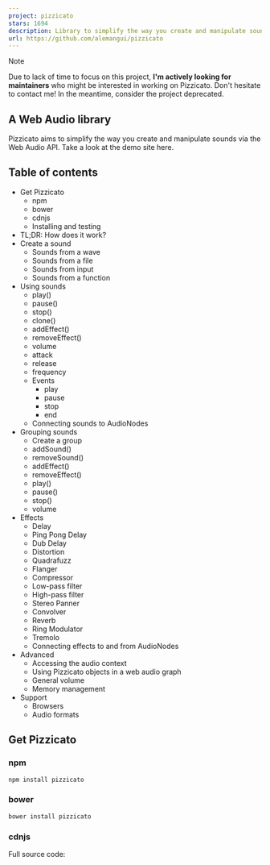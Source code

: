 ```yaml
---
project: pizzicato
stars: 1694
description: Library to simplify the way you create and manipulate sounds with the Web Audio API.
url: https://github.com/alemangui/pizzicato
---
```


Note

Due to lack of time to focus on this project, **I'm actively looking for maintainers** who might be interested in working on Pizzicato. Don't hesitate to contact me! In the meantime, consider the project deprecated.

A Web Audio library
-------------------

Pizzicato aims to simplify the way you create and manipulate sounds via the Web Audio API. Take a look at the demo site here.

Table of contents
-----------------

-   Get Pizzicato
    -   npm
    -   bower
    -   cdnjs
    -   Installing and testing
-   TL;DR: How does it work?
-   Create a sound
    -   Sounds from a wave
    -   Sounds from a file
    -   Sounds from input
    -   Sounds from a function
-   Using sounds
    -   play()
    -   pause()
    -   stop()
    -   clone()
    -   addEffect()
    -   removeEffect()
    -   volume
    -   attack
    -   release
    -   frequency
    -   Events
        -   play
        -   pause
        -   stop
        -   end
    -   Connecting sounds to AudioNodes
-   Grouping sounds
    -   Create a group
    -   addSound()
    -   removeSound()
    -   addEffect()
    -   removeEffect()
    -   play()
    -   pause()
    -   stop()
    -   volume
-   Effects
    -   Delay
    -   Ping Pong Delay
    -   Dub Delay
    -   Distortion
    -   Quadrafuzz
    -   Flanger
    -   Compressor
    -   Low-pass filter
    -   High-pass filter
    -   Stereo Panner
    -   Convolver
    -   Reverb
    -   Ring Modulator
    -   Tremolo
    -   Connecting effects to and from AudioNodes
-   Advanced
    -   Accessing the audio context
    -   Using Pizzicato objects in a web audio graph
    -   General volume
    -   Memory management
-   Support
    -   Browsers
    -   Audio formats

Get Pizzicato
-------------

### npm

```
npm install pizzicato
```

### bower

```
bower install pizzicato
```

### cdnjs

Full source code:

<script src\="https://cdnjs.cloudflare.com/ajax/libs/pizzicato/0.6.4/Pizzicato.js"\></script\>

Minified:

<script src\="https://cdnjs.cloudflare.com/ajax/libs/pizzicato/0.6.4/Pizzicato.min.js"\></script\>

### Installing and testing

_Ensure you have gulp installed:_ `npm install -g gulp`.

Checkout the project and install dependencies with :

```
npm install
```

Run tests with:

```
npm run test
```

By default, Firefox is used for local testing. If you'd like to use Chrome you can use the setting active in TravisCI. To do so, go to `karma.conf.js`, line 5, and change the browsers array to :

```
browsers: ['Chrome_travis_ci'],
```

Build without tests with: `npm run build` or `npm run watch`

TL;DR: How does it work?
------------------------

Include Pizzicato in your site

<script src\="./Pizzicato.js"\></script\>

Create a sound

var sawtoothWave \= new Pizzicato.Sound({ 
    source: 'wave',
    options: {
        type: 'sawtooth'
    }
});

Add effects

var delay \= new Pizzicato.Effects.Delay();
sawtoothWave.addEffect(delay);

Play it!

sawtoothWave.play();

Create a sound
--------------

To create a new sound, use the `Pizzicato.Sound` constructor, which takes an object with the sound's `description` as argument and a callback that will be executed when the sound is ready to be used. If an error occurs, the callback will be called with the error as a parameter.

var sound \= new Pizzicato.Sound(Object description, \[Function callback\]);

For example:

var click \= new Pizzicato.Sound({ source: 'wave' }, function(error) {
    if (!error)
        console.log('Sound ready to use!');
});

Typically, the `description` object contains a string `source` and an object `options`. The `options` object varies depending on the source of the sound being created.

For example, this objects describes a sine waveform with a frequency of 440:

{
    source: 'wave',
    options: {
        type: 'sine',
        frequency: 440
    }
}

Sounds can be created from a variety of sources.

### Sounds from a wave (example)

To create a sound from an oscillator with a certain waveform, use the `source: wave` in your description. Additionally, the following optional parameters are possible inside the `options` object:

-   `type` _(Optional; `sine`, `square`, `triangle` or `sawtooth`, defaults to `sine`)_: Specifies the type of waveform.
-   `frequency` _(Optional; defaults to 440)_: Indicates the frequency of the wave (i.e., a 440 value will yield an A note).
-   `volume` _(Optional; min: 0, max: 1, defaults to 1)_: Loudness of the sound.
-   `release` _(Optional; defaults to 0.4)_: Value in seconds that indicates the fade-out time when the sound is stopped.
-   `attack` _(Optional; defaults to 0.4)_: Value in seconds that indicates the fade-in time when the sound is played.
-   `detached` _(Optional; defaults to false)_: If true, the sound will not be connected to the context's destination, and thus, will not be audible.

var sound \= new Pizzicato.Sound({ 
        source: 'wave',
        options: { type: 'sawtooth', frequency: 440 }
});

Creating a Pizzicato Sound with an empty constructor will create a sound with a sine wave and a frequency of 440.

var sound \= new Pizzicato.Sound();

### Sounds from a file (example)

In order to load a sound from a file, include the `source: file` in your description. Additionally, the following parameters are possible inside the `options` object:

-   `path` _(Mandatory; string or array of strings)_: Specifies the path of the sound file. It is also possible to have an array of paths to fallback on. Pizzicato will attempt to load the paths in order, passing on to the next one in case of failure.
-   `loop` _(Optional; boolean, defaults to false)_: If set, the file will start playing again after the end.
-   `volume` _(Optional; min: 0, max: 1, defaults to 1)_: Loudness of the sound.
-   `release` _(Optional; defaults to 0)_: Value in seconds that indicates the fade-out time once the sound is stopped.
-   `attack` _(Optional; defaults to 0.4)_: Value in seconds that indicates the fade-in time when the sound is played.
-   `detached` _(Optional; defaults to false)_: If true, the sound will not be connected to the context's destination, and thus, will not be audible.

var sound \= new Pizzicato.Sound({ 
    source: 'file',
    options: { path: './audio/sound.wav' }
}, function() {
    console.log('sound file loaded!');
});

It is possible to pass several paths to fallback in case of error:

var sound \= new Pizzicato.Sound({ 
    source: 'file',
    options: { path: \['./audio/sound-special-format.wav', './audio/sound.wav'\] }
}, function() {
    console.log('sound file loaded!');
});

Alternatively, you can also simply pass a string to the constructor with the path of the sound file.

```
var sound = new Pizzicato.Sound('./audio/sound.wav', function() {...});
```

Check the supported audio files that can be played with Pizzicato.

### Sounds from the user input (example)

It is also possible to use the sound input from the computer. This is usually the microphone, but it could also be a line-in input. To use this, add `source: input` in your description. The following optional parameters are possible inside `options` object:

-   `volume` _(Optional; min: 0, max: 1, defaults to 1)_: Loudness of the sound.
-   `release` _(Optional; defaults to 0)_: Value in seconds that indicates the fade-out time once the sound is stopped.
-   `attack` _(Optional; defaults to 0.4)_: Value in seconds that indicates the fade-in time when the sound is played.
-   `detached` _(Optional; defaults to false)_: If true, the sound will not be connected to the context's destination, and thus, will not be audible.

var voice \= new Pizzicato.Sound({
    source: 'input',
    options: { volume: 0.8 }
});

### Sounds from a function (example)

For more creative freedom, Pizzicato also allows direct audio processing. Sounds can be created from a Javascript function by including `source: script` in the description. The following parameters are possible in the `options` object:

-   `audioFunction` _(Mandatory; function())_: Function that will be called with the audio processing event.
-   `bufferSize` _(Optional; number - must be a power of 2.)_: This value controls how many sample frames will be processed at each audio process event. Lower values will result in lower latency, higher values help prevent glitches.
-   `volume` _(Optional; min: 0, max: 1, defaults to 1)_: Loudness of the sound.
-   `release` _(Optional; defaults to 0)_: Value in seconds that indicates the fade-out time once the sound is stopped.
-   `attack` _(Optional; defaults to 0.4)_: Value in seconds that indicates the fade-in time when the sound is played.
-   `detached` _(Optional; defaults to false)_: If true, the sound will not be connected to the context's destination, and thus, will not be audible.

For example:

var whiteNoise \= Pizzicato.Sound({
    source: 'script',
    options: {
        audioFunction: function(e) {
            var output \= e.outputBuffer.getChannelData(0);
            for (var i \= 0; i < e.outputBuffer.length; i++)
                output\[i\] \= Math.random();
        }
    }
});

Using sounds
------------

### Play (example)

You can play a sound by calling it's `play` function. It takes two optional parameters:

-   `when` _(number, defaults to 0)_: Time in seconds to wait before playing the sound.
-   `offset` _(number, defaults to 0)_: Time in seconds where the sound will start.

For example, the following code will wait two seconds, then play a sound starting from position 00:04:

sound.play(2, 4);

### Pause

You can pause a sound by calling it's `pause` function. Next time the sound is played, it will continue from where it left off.

sound.pause();

### Stop

You can stop a sound by calling it's `stop` function. Next time the sound is played, it will continue from the start of the sound.

sound.stop();

### Clone

You can clone a sound object by calling it's `clone` function. The object returned will have the same parameters as the original sound.

sound.clone();

### Add effects (example)

You can add effects to a sound object by calling it's `addEffect(effect)` function. The function gets as parameter a Pizzicato Effect (see effects).

-   `effect` _(type: Pizzicato.Effect)_: The effect to add to the sound object.

Example:

var sound \= new Pizzicato.Sound();
var delay \= new Pizzicato.Effects.Delay();
sound.addEffect(delay);

### Remove effects

You can remove effects that have been added to a sound object by calling it's `removeEffect(effect)` function. The function gets as parameter a Pizzicato Effect (see effects) that is already applied to the sound object.

-   `effect` _(type: Pizzicato.Effect)_: The effect to remove from the sound object.

Example:

var sound \= new Pizzicato.Sound();
var delay \= new Pizzicato.Effects.Delay();
sound.addEffect(delay);
...
sound.removeEffect(delay);

### Volume

Use the sound's `volume` property to modify its volume.

-   `volume` _(min: 0, max: 1, defaults to 1)_: The sound's volume

Example:

var sound \= new Pizzicato.Sound();
sound.volume \= 0.5;

### Attack (example)

Use the sound's `attack` property to modify its attack (or fade-in) value. This value eases the beginning of the sound, often avoiding unwanted clicks.

-   `attack` _(min: 0, max: 10, defaults to 0.04)_: The sound's attack.

Example:

var sound \= new Pizzicato.Sound();
sound.attack \= 0.9;

### Release (example)

Use the sound's `release` property to modify its release (or fade-out) value. This value eases the end of the sound, often avoiding unwanted clicks.

-   `release` _(min: 0, max: 10, defaults to 0.04)_: The sound's release.

Example:

var sound \= new Pizzicato.Sound();
sound.release \= 0.9;

### Frequency

If you started a sound of type wave, you can modify the frequency of the oscillator by altering the `frequency` property.

-   `frequency` _(defaults to 440)_: The oscillator's frequency of a sound of type wave.

Example:

var sound \= new Pizzicato.Sound();

sound.play();

// go up an octave
sound.frequency \= 880; // a5

### Events

It is possible to subscribe to the following events that will occur on the Sound object: `play`, `pause`, `stop`, `end`.

#### `play` event

The `play` event will be fired when the sound is played.

Example:

var sound \= new Pizzicato.Sound();

sound.on('play', function() {
  //...
})

#### `pause` event

Fired when the sound is paused. For example:

var sound \= new Pizzicato.Sound();

sound.on('pause', function() {
  //...
})

#### `stop` event

Fired when the sound is stopped. For example:

var sound \= new Pizzicato.Sound();

sound.on('stop', function() {
  //...
})

#### `end` event

Fired when the sound has ended. This is only valid for sounds coming from a file. For example:

var sound \= new Pizzicato.Sound();

sound.on('end', function() {
  //...
})

###Connecting sounds to AudioNodes It is possible to connect AudioNodes to sound objects by using the `connect` method. More details in the advanced section of this file.

Grouping sounds (example)
-------------------------

Groups are a way to handle multiple `Pz.Sound` objects at the same time.

### Create a group (example)

The `Pizzicato.Group` constructor takes an optional array of sound objects. Please note these sounds must be detached for them to be usable inside a group (more details about detached sounds here).

-   `sounds` _(array, defaults to \[\])_: The sounds to be added to the group.

Example:

var drums \= new Pizzicato.Sound('./audio/drums.mp3');
var guitar \= new Pizzicato.Sound('./audio/guitar.mp3');

var group \= new Pizzicato.Group(\[drums, guitar\]);

### addSound()

To add a sound to a group, use the function `addSound()`, which receives one parameter:

-   `sound` _(Pz.Sound, mandatory)_: The sound to be added to the group.

Example:

var drums \= new Pizzicato.Sound('./audio/drums.mp3');
var guitar \= new Pizzicato.Sound('./audio/guitar.mp3');
var group \= new Pizzicato.Group();

group.addSound(drums)
group.addSound(guitar)

### removeSound()

To remove a sound to a group, use the function `removeSound()`, which receives one parameter:

-   `sound` _(Pz.Sound, mandatory)_: The sound to be removed from the group.

Example:

var drums \= new Pizzicato.Sound('./audio/drums.mp3');
var guitar \= new Pizzicato.Sound('./audio/guitar.mp3');
var group \= new Pizzicato.Group(\[guitar, drums\]);

group.removeSound(drums)
group.removeSound(guitar)

### addEffect()

To add an effect to a group, use the function `addEffect()`. Please note all sounds inside the group will be affected by the added effect. The function receives one parameter:

-   `effect` _(Pz.Effect, mandatory)_: The effect to be added to the group.

Example:

var bass \= new Pizzicato.Sound('./audio/bass.mp3');
var guitar \= new Pizzicato.Sound('./audio/guitar.mp3');
var delay \= new Pizzicato.Effects.Delay();
var group \= new Pizzicato.Group(\[guitar, drums\]);

group.addEffect(delay)

### removeEffect()

To remove an effect to a group, use the function `removeEffect()`. The function receives one parameter:

-   `effect` _(Pz.Effect, mandatory)_: The effect to be removed from the group.

Example:

var bass \= new Pizzicato.Sound('./audio/bass.mp3');
var guitar \= new Pizzicato.Sound('./audio/guitar.mp3');
var delay \= new Pizzicato.Effects.Delay();
var group \= new Pizzicato.Group(\[guitar, drums\]);

group.addEffect(delay)

group.removeEffect(delay)

### play()

You can play all sounds of a group simultaneously using the function `play`, which takes no parameters.

Example:

var drums \= new Pizzicato.Sound('./audio/drums.mp3');
var guitar \= new Pizzicato.Sound('./audio/guitar.mp3');
var group \= new Pizzicato.Group(\[guitar, drums\]);

group.play();

### pause()

You can pause all sounds of a group simultaneously using the function `pause`, which takes no parameters. Next time the group is played, it will continue from where it left off.

Example:

var drums \= new Pizzicato.Sound('./audio/drums.mp3');
var guitar \= new Pizzicato.Sound('./audio/guitar.mp3');
var group \= new Pizzicato.Group(\[guitar, drums\]);

group.play();
group.pause();

### stop()

You can stop all sounds of a group simultaneously using the function `stop`, which takes no parameters. Next time the group is played, it will continue from the start of the sounds composing it.

Example:

var drums \= new Pizzicato.Sound('./audio/drums.mp3');
var guitar \= new Pizzicato.Sound('./audio/guitar.mp3');
var group \= new Pizzicato.Group(\[guitar, drums\]);

group.play();
group.stop();

### volume

Use the group's `volume` property to modify the volume of all the group.

-   `volume` _(min: 0, max: 1, defaults to 1)_: The sound's volume

Example:

var drums \= new Pizzicato.Sound('./audio/drums.mp3');
var guitar \= new Pizzicato.Sound('./audio/guitar.mp3');
var group \= new Pizzicato.Group(\[guitar, drums\]);

group.volume \= 0.5;

Effects
-------

Once a sound is created you can add effects to it by using the `addEffect` function. To remove an effect, you can use the `removeEffect` function.

var delay \= new Pizzicato.Effects.Delay();
sound.addEffect(delay);
sound.removeEffect(delay);

### Delay (example)

The delay effect plays back the sound a certain number of times in defined intervals, giving the impression of an echo. The following options are available when creating a delay effect:

-   `feedback` _(min: 0, max: 1, defaults to 0.5)_: The intensity with which the input will echo back. A larger value will result in more echo repetitions.
-   `time` _(min: 0, max: 1, defaults to 0.3)_: Interval time in seconds.
-   `mix` _(min: 0, max: 1, defaults to 0.5)_: Volume balance between the original audio and the effected output (the delayed sound).

Example:

var delay \= new Pizzicato.Effects.Delay({
    feedback: 0.8,
    time: 0.22,
    mix: 0.75
});
sound.addEffect(delay);
sound.play();

### Ping Pong Delay (example)

The ping pong delay effect is similar to a regular Delay effect, however on each feedback loop the output is swapped between left and right channels. The following options are available when creating a delay effect:

-   `feedback` _(min: 0, max: 1, defaults to 0.5)_: The intensity with which the input will echo back. A larger value will result in more echo repetitions.
-   `time` _(min: 0, max: 1, defaults to 0.3)_: Interval time in seconds.
-   `mix` _(min: 0, max: 1, defaults to 0.5)_: Volume balance between the original audio and the effected output (the delayed sound).

Example:

var pingPongDelay \= new Pizzicato.Effects.PingPongDelay({
    feedback: 0.3,
    time: 0.2,
    mix: 0.68
});
sound.addEffect(pingPongDelay);
sound.play();

### Dub Delay (example)

The dub delay effect is similar to a regular Delay effect, however on each feedback loop the output is routed through a biquad filter.

This effect is based on Chris Lowis' article Creating dub delay effects with the Web Audio API.

The following options are available when creating a delay effect:

-   `feedback` _(min: 0, max: 1, defaults to 0.5)_: The intensity with which the input will echo back. A larger value will result in more echo repetitions.
-   `time` _(min: 0, max: 1, defaults to 0.3)_: Interval time in seconds.
-   `cutoff` _(min: 0, max: 4000, defaults to 700)_: Frequency value applied to each successive loop. The lower the value, the more different each repetition will be perceived.
-   `mix` _(min: 0, max: 1, defaults to 0.5)_: Volume balance between the original audio and the effected output (the delayed sound).

Example:

var dubDelay \= new Pizzicato.Effects.DubDelay({
    feedback: 0.6,
    time: 0.7,
    mix: 0.5,
    cutoff: 700
});
sound.addEffect(dubDelay);
sound.play();

### Distortion (example)

The distortion effect adds a basic "override" to the sound. The distortion effect only takes one parameter:

-   `gain` _(min: 0, max: 1, defaults to 0.5)_: Amount of distortion applied.

Example:

var distortion \= new Pizzicato.Effects.Distortion({
    gain: 0.4
});
sound.addEffect(delay);
sound.play();

### Quadrafuzz (example)

The quadrafuzz effect divides the sound into separate bands and then distorts each band independently, allowing you to control which frequencies you distort and how much.

The quadrafuzz code in Pizzicato is based on Michel Buffa's implementation of the quadrafuzz effect.

The effect takes the following parameters:

-   `lowGain` _(min: 0, max: 1, defaults to 0.6)_:
-   `midLowGain` _(min: 0, max: 1, defaults to 0.8)_:
-   `midHighGain` _(min: 0, max: 1, defaults to 0.5)_:
-   `highGain` _(min: 0, max: 1, defaults to 0.6)_:

Example:

var quadrafuzz \= new Pizzicato.Effects.Quadrafuzz({
    lowGain: 0.6,
    midLowGain: 0.8,
    midHighGain: 0.5,
    highGain: 0.6,
});

sound.addEffect(quadrafuzz);
sound.play();

### Flanger (example)

The flanger produces a swirling effect by delaying a "copy" of the sound by a small, gradually changing period. The flanger effect takes the following parameters:

-   `time` _(min: 0, max: 1, defaults to 0.45)_: Changes the small delay time applied to the copied signal.
-   `speed` _(min: 0, max: 1, defaults to 0.2)_: Changes the speed at which the flanging occurs.
-   `depth` _(min: 0, max: 1, defaults to 0.1)_: Changes the depth/intensity of the swirling effect.
-   `feedback` _(min: 0, max: 1, defaults to 0.1)_: Changes the volume of the delayed sound.
-   `mix` _(min: 0, max: 1, defaults to 0.5)_: Volume balance between the original audio and the effected output.

Example:

var flanger \= new Pizzicato.Effects.Flanger({
    time: 0.45,
    speed: 0.2,
    depth: 0.1,
    feedback: 0.1,
    mix: 0.5
});

sound.addEffect(flanger);
sound.play();

### Compressor (example)

A compressor allows reducing the range between the loudest and the quietest parts of a sound. This is done by boosting the quiet segments and attenuating the loud ones.

The following options are available when creating a compressor effect:

-   `threshold` _(min: -100, max: 0, defaults to -24)_: The decibel value above which the compression will start taking effect.
-   `knee` _(min: 0, max: 40, defaults to 30)_: A value representing the range above the threshold where the curve smoothly transitions to the "ratio" portion.
-   `attack` _(min: 0, max: 1, defaults to 0.003)_: How soon the compressor starts to compress the dynamics after the threshold is exceeded. Short values will result in a fast response to sudden, loud sounds, but will make the changes in volume more obvious to listeners.
-   `release` _(min: 0, max: 1, defaults to 0.025)_: How soon the compressor starts to release the volume level back to normal after the level drops below the threshold.
-   `ratio` _(min: 1, max: 20, defaults to 12)_: The amount of compression applied to the audio once it passes the threshold level. The higher the Ratio the more the loud parts of the audio will be compressed.
-   `mix` _(min: 0, max: 1, defaults to 0.5)_: Volume balance between the original audio and the effected output.

Example:

var compressor \= new Pizzicato.Effects.Compressor({
    threshold: \-20,
    knee: 22,
    attack: 0.05,
    release: 0.05,
    ratio: 18
});
sound.addEffect(compressor);
sound.play();

### Low-pass filter (example)

A low-pass filter passes signals with a frequency lower than a pre-determined cutoff frequency and attenuates signals with frequencies higher than the cutoff frequency.

-   `frequency` _(min: 10, max: 22050, defaults to 350)_: The cutoff frequency of the low-pass filter.
-   `peak` _(min: 0.0001, max: 1000, defaults to 1)_: Indicates how peaked the frequency is around the cutoff frequency. The greater the value is, the greater is the peak.

Example:

var lowPassFilter \= new Pizzicato.Effects.LowPassFilter({
    frequency: 400,
    peak: 10
});

sound.addEffect(lowPassFilter);
sound.play();

### High-pass filter (example)

A high-pass filter is the opposite of a low-pass filter (described above). It attenuates signals with a frequency lower than a pre-determined cutoff frequency and passes signals with frequencies higher than the cutoff frequency.

-   `frequency` _(min: 10, max: 22050, defaults to 350)_: The cutoff frequency of the high-pass filter.
-   `peak` _(min: 0.0001, max: 1000, defaults to 1)_: Indicates how peaked the frequency is around the cutoff frequency. The greater the value is, the greater is the peak.

Example:

var highPassFilter \= new Pizzicato.Effects.HighPassFilter({
    frequency: 120,
    peak: 10
});

sound.addEffect(highPassFilter);
sound.play();

### Stereo panner (example)

The stereo panner is used to adjust the level of a sound through the left and right speakers. A `-1` value will channel all the sound through the left speaker, whereas a `1` value will do so through the right speaker.

-   `pan` _(min: -1, max: 1, defaults to 0)_: Pan value between -1 (full left pan) and 1 (full right pan).

Example:

var stereoPanner \= new Pizzicato.Effects.StereoPanner({
    pan: 0.5
});

sound.addEffect(stereoPanner);
sound.play();

### Convolver (example)

The convolver effect allows the sound to be heard with a certain ressonance or repercussion. This can be useful to simulate certain environments such as auditoriums, concert halls, or small rooms.

In order to get this acoustic environment, an external audio file must be used as a sound sample. This audio file must contain the desired ambience that will shape the convolution. Due to this file, this effect is asynchronous, so a callback can be provided and will be executed once the effect is ready to be used.

The reverb is similar but allows programatic adjustments instead of requiring an external impulse file.

_options object_

-   `impulse` _(Mandatory; string)_: Path to your impulse file.
-   `mix` _(min: 0, max: 1, defaults to 0.5)_: Volume balance between the original audio and the effected output.

_callback_

-   `callback` _(function)_: function executed when the impulse file has been correctly loaded and the effect is ready to be used.

Example:

var convolver \= new Pizzicato.Effects.Convolver({
    impulse: './path/to/your/impulse.wav',
    mix: 0.5
}, function() {
    console.log('Convolver ready to be used.');
});

sound.addEffect(convolver);
sound.play();

### Reverb (example)

The reverb effect is similar to the convolver effect in that it allows the sound to be heard with a certain ressonance or repercussion. This simulates a particular physical environment in which the sound could be played (e.g., an auditorium, a concert hall, etc).

Unlike the convolver effect, the reverb can be adjusted programatically without the need for any external elements.

-   `time` _(min: 0.0001, max: 10, defaults to 0.01)_: Duration of impulse, in seconds.
-   `decay` _(min: 0, max: 10, defaults to 0.01)_: The rate for the reflections of sound to fade away.
-   `reverse` _(boolean)_: Whether or not to reverse the impulse shape.
-   `mix` _(min: 0, max: 1, defaults to 0.5)_: Volume balance between the original audio and the effected output.

Example:

var reverb \= new Pizzicato.Effects.Reverb({
    time: 1,
    decay: 0.8,
    reverse: true,
    mix: 0.5
});

sound.addEffect(reverb);
sound.play();

### Ring Modulator (example)

The ring modulator effect combines two input signals, where one of the inputs is a sine wave modulating the other.

This article from the BBC - from where this effect was based from - goes into deeper detail and explains how to recreate it. The 'ring' in this effect derives from the layout of diode nodes in the original analogue equipment, and also refers to the sound being increasingly modulated as it travels through the ring of diodes.

-   `distortion` _(min: 0.2, max: 50, defaults to 1)_: Level of distortion applied to the diode nodes.
-   `speed` _(min: 0, max: 2000, defaults to 30)_: The frequency of the modulating signal.
-   `mix` _(min: 0, max: 1, defaults to 0.5)_: Volume balance between the original audio and the effected output.

Example:

var ringModulator \= new Pizzicato.Effects.RingModulator({
    speed: 10,
    distortion: 4,
    mix: 0.5
});

sound.addEffect(ringModulator);
sound.play();

### Tremolo (example)

The tremolo effect changes the volume of the sound over time. The outcome would be similar as if you turned the volume node up and down periodically.

-   `speed` _(min: 0, max: 20, defaults to 4)_: The speed at which the volume will change.
-   `depth` _(min: 0, max: 1, defaults to 1)_: The intensity of the volume change.
-   `mix` _(min: 0, max: 1, defaults to 0.5)_: Volume balance between the original audio and the effected output.

Example:

var tremolo \= new Pizzicato.Effects.Tremolo({
    speed: 5,
    depth: 1,
    mix: 0.5
});

sound.addEffect(tremolo);
sound.play();

### Connecting effects to and from AudioNodes

It is possible to connect AudioNodes to effects (and viceversa) by using the `connect` method. More details in the advanced section of this file.

Advanced
--------

### Accessing the audio context

If needed, the audio context used by Pizzicato is always accessible:

var context \= Pizzicato.context;

### Using Pizzicato objects in a web audio graph

You can use effects and sounds as part of an existing web audio graph.

#### Connecting nodes to a Pizzicato.Sound object

Using the `connect` method, you can connect audio nodes to a Pizzicato.Sound object. For example:

var analyser \= Pizzicato.context.createAnalyser();
var sound \= new Pizzicato.Sound();

sound.connect(analyser);

#### Creating a detached Pizzicato.Sound object

All Pizzicato.Sound objects are connected to the context's destination by default. In the example above, the `sound` object will be connected to an analyser node and it will also remain connected to the context's destination node.

To have a Pizzicato.Sound object that is not connected to the context's destination, use the `detached` option as follows:

var analyser \= Pizzicato.context.createAnalyser();
var sound \= new Pizzicato.Sound({ 
    source: 'wave', 
    options: { 
        detached: true 
    } 
});

sound.connect(analyser);

#### Connecting nodes to effects

Pizzicato effects can also be used in a web audio graph without the need to create Pizzicato.Sound objects by using the `connect` method.

Additionally, the `connect` method in an AudioNode can receive a Pizzicato effect as a parameter.

var oscillator \= Pizzicato.context.createOscillator();
var distortion \= new Pizzicato.Effects.Distortion();
var analyser \= Pizzicato.context.createAnalyser();

oscillator.connect(distortion);
distortion.connect(analyser);

### General volume

In order to change the general volume of all Pizzicato sounds, you can directly modify the property `volume`:

Pizzicato.volume \= 0.3;

### Memory management

When creating large numbers of Pizzicato objects you may experience a tipping point after which all sounds in the site are muted. This can vary depending on your browser, operating system and computer running the code.

To release some of the load, you can call the `disconnect` function on the Pizzicato.Sound objects no longer in use. This will disconnect them from the context's destination and they will become orphaned graphs, which will be freed when necessary.

Support
-------

### Browsers

Pizzicato can only work in browsers with Web Audio support. This means:

-   Firefox 31+
-   Chrome 31+
-   Safari 7+ (input source not available in Safari)
-   Opera 30+
-   Edge 13+

### Audio formats

Pizzicato supports audio formats supported by your browser. These may vary depending on your system version and browser.

